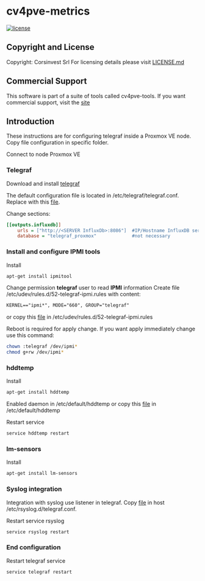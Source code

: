 # cv4pve-metrics

[![license](https://img.shields.io/github/license/corsinvest/cv4pve-metrics.svg)](https://github.com/Corsinvest/cv4pve-metrics/blob/master/LICENSE.md)

## Copyright and License

Copyright: Corsinvest Srl
For licensing details please visit [LICENSE.md](https://github.com/Corsinvest/cv4pve-metrics/blob/master/LICENSE.md)

## Commercial Support

This software is part of a suite of tools called cv4pve-tools. If you want commercial support, visit the [site](https://www.cv4pve-tools.com)

## Introduction

These instructions are for configuring telegraf inside a Proxmox VE node.
Copy file configuration in specific folder.

Connect to node Proxmox VE

### Telegraf

Download and install [telegraf](https://portal.influxdata.com/downloads/)

The default configuration file is located in /etc/telegraf/telegraf.conf. Replace with this [file](./etc/telegraf/telegraf.conf).

Change sections:

```ini
[[outputs.influxdb]]
    urls = ["http://<SERVER InfluxDb>:8086"]  #IP/Hostname InfluxDB server
    database = "telegraf_proxmox"             #not necessary
```

### Install and configure IPMI tools

Install

```sh
apt-get install ipmitool
```

Change permission **telegraf** user to read **IPMI** information
Create file /etc/udev/rules.d/52-telegraf-ipmi.rules with content:

```txt
KERNEL=="ipmi*", MODE="660", GROUP="telegraf"
```

or copy this [file](./etc/udev/rules.d/52-telegraf-ipmi.rules) in /etc/udev/rules.d/52-telegraf-ipmi.rules

Reboot is required for apply change. If you want apply immediately change use this command:

```sh
chown :telegraf /dev/ipmi*
chmod g+rw /dev/ipmi*
```

### hddtemp

Install

```sh
apt-get install hddtemp
```

Enabled daemon in /etc/default/hddtemp or copy this [file](./etc/default/hddtemp) in /etc/default/hddtemp

Restart service

```sh
service hddtemp restart
```

### lm-sensors

Install

```sh
apt-get install lm-sensors
```

### Syslog integration

Integration with syslog use listener in telegraf.
Copy [file](./etc/rsyslog.d/telegraf.conf) in host /etc/rsyslog.d/telegraf.conf.

Restart service rsyslog

```sh
service rsyslog restart
```

### End configuration

Restart telegraf service

```sh
service telegraf restart
```
